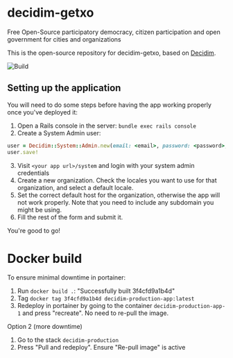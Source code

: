 # decidim-getxo

Free Open-Source participatory democracy, citizen participation and open government for cities and organizations

This is the open-source repository for decidim-getxo, based on [Decidim](https://github.com/decidim/decidim).

![Build](https://github.com/Platoniq/decidim-getxo/workflows/Build/badge.svg?branch=master)

## Setting up the application

You will need to do some steps before having the app working properly once you've deployed it:

1. Open a Rails console in the server: `bundle exec rails console`
2. Create a System Admin user:

```ruby
user = Decidim::System::Admin.new(email: <email>, password: <password>, password_confirmation: <password>)
user.save!
```

3. Visit `<your app url>/system` and login with your system admin credentials
4. Create a new organization. Check the locales you want to use for that organization, and select a default locale.
5. Set the correct default host for the organization, otherwise the app will not work properly. Note that you need to include any subdomain you might be using.
6. Fill the rest of the form and submit it.

You're good to go!


# Docker build

To ensure minimal downtime in portainer:

1. Run `docker build .`:
   "Successfully built 3f4cfd9a1b4d"
2. Tag `docker tag 3f4cfd9a1b4d decidim-production-app:latest`
3. Redeploy in portainer by going to the container `decidim-production-app-1` and press "recreate". No need to re-pull the image.


Option 2 (more downtime)

1. Go to the stack `decidim-production`
2. Press "Pull and redeploy". Ensure "Re-pull image" is active